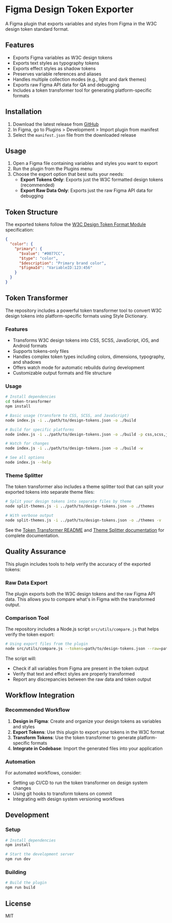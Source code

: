 # Figma Design Token Exporter

A Figma plugin that exports variables and styles from Figma in the W3C design token standard format.

## Features

- Exports Figma variables as W3C design tokens
- Exports text styles as typography tokens
- Exports effect styles as shadow tokens
- Preserves variable references and aliases
- Handles multiple collection modes (e.g., light and dark themes)
- Exports raw Figma API data for QA and debugging
- Includes a token transformer tool for generating platform-specific formats

## Installation

1. Download the latest release from [GitHub](https://github.com/yourusername/figma-token-export/releases)
2. In Figma, go to Plugins > Development > Import plugin from manifest
3. Select the `manifest.json` file from the downloaded release

## Usage

1. Open a Figma file containing variables and styles you want to export
2. Run the plugin from the Plugins menu
3. Choose the export option that best suits your needs:
   - **Export Tokens Only**: Exports just the W3C formatted design tokens (recommended)
   - **Export Raw Data Only**: Exports just the raw Figma API data for debugging

## Token Structure

The exported tokens follow the [W3C Design Token Format Module](https://design-tokens.github.io/community-group/format/) specification:

```json
{
  "color": {
    "primary": {
      "$value": "#0077CC",
      "$type": "color",
      "$description": "Primary brand color",
      "$figmaId": "VariableID:123:456"
    }
  }
}
```

## Token Transformer

The repository includes a powerful token transformer tool to convert W3C design tokens into platform-specific formats using Style Dictionary.

### Features

- Transforms W3C design tokens into CSS, SCSS, JavaScript, iOS, and Android formats
- Supports tokens-only files
- Handles complex token types including colors, dimensions, typography, and shadows
- Offers watch mode for automatic rebuilds during development
- Customizable output formats and file structure

### Usage

```bash
# Install dependencies
cd token-transformer
npm install

# Basic usage (transform to CSS, SCSS, and JavaScript)
node index.js -i ../path/to/design-tokens.json -o ./build

# Build for specific platforms
node index.js -i ../path/to/design-tokens.json -o ./build -p css,scss,js,ios,android

# Watch for changes
node index.js -i ../path/to/design-tokens.json -o ./build -w

# See all options
node index.js --help
```

### Theme Splitter

The token transformer also includes a theme splitter tool that can split your exported tokens into separate theme files:

```bash
# Split your design tokens into separate files by theme
node split-themes.js -i ../path/to/design-tokens.json -o ./themes

# With verbose output
node split-themes.js -i ../path/to/design-tokens.json -o ./themes -v
```

See the [Token Transformer README](./token-transformer/README.md) and [Theme Splitter documentation](./token-transformer/THEME-SPLITTER.md) for complete documentation.

## Quality Assurance

This plugin includes tools to help verify the accuracy of the exported tokens:

### Raw Data Export

The plugin exports both the W3C design tokens and the raw Figma API data. This allows you to compare what's in Figma with the transformed output.

### Comparison Tool

The repository includes a Node.js script `src/utils/compare.js` that helps verify the token export:

```bash
# Using export files from the plugin
node src/utils/compare.js --tokens=path/to/design-tokens.json --raw=path/to/figma-raw-data.json
```

The script will:
- Check if all variables from Figma are present in the token output
- Verify that text and effect styles are properly transformed
- Report any discrepancies between the raw data and token output

## Workflow Integration

### Recommended Workflow

1. **Design in Figma**: Create and organize your design tokens as variables and styles
2. **Export Tokens**: Use this plugin to export your tokens in the W3C format
3. **Transform Tokens**: Use the token transformer to generate platform-specific formats
4. **Integrate in Codebase**: Import the generated files into your application

### Automation

For automated workflows, consider:
- Setting up CI/CD to run the token transformer on design system changes
- Using git hooks to transform tokens on commit
- Integrating with design system versioning workflows

## Development

### Setup

```bash
# Install dependencies
npm install

# Start the development server
npm run dev
```

### Building

```bash
# Build the plugin
npm run build
```

## License

MIT 
